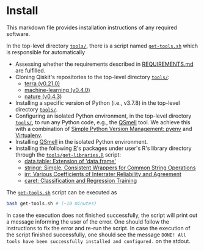 # Install

This markdown file provides installation instructions of any required software.

In the top-level directory [`tools/`](tools/), there is a script named [`get-tools.sh`](tools/get-tools.sh) which is responsible for automatically

- Assessing whether the requirements described in [REQUIREMENTS.md](REQUIREMENTS.md) are fulfilled.
- Cloning Qiskit's repositories to the top-level directory [`tools/`](tools/):
  * [terra (v0.21.0)](https://github.com/Qiskit/qiskit-terra.git)
  * [machine-learning (v0.4.0)](https://github.com/Qiskit/qiskit-machine-learning.git)
  * [nature (v0.4.3)](https://github.com/Qiskit/qiskit-nature.git)
- Installing a specific version of Python (i.e., v3.7.8) in the top-level directory [`tools/`](tools/).
- Configuring an isolated Python environment, in the top-level directory [`tools/`](tools/), to run any Python code, e.g., the [QSmell](tools/qsmell) tool.  We achieve this with a combination of [Simple Python Version Management: pyenv](https://github.com/pyenv/pyenv) and [Virtualenv](https://virtualenv.pypa.io).
- Installing [QSmell](tools/qsmell) in the isolated Python environment.
- Installing the following [R](https://www.r-project.org)'s packages under user's R's library directory through the [`tools/get-libraries.R`](tools/get-libraries.R) script:
  * [data.table: Extension of 'data.frame'](https://cran.r-project.org/web/packages/data.table/index.html)
  * [stringr: Simple, Consistent Wrappers for Common String Operations](https://cran.r-project.org/web/packages/stringr/index.html)
  * [irr: Various Coefficients of Interrater Reliability and Agreement](https://cran.r-project.org/web/packages/irr/index.html)
  * [caret: Classification and Regression Training](https://cran.r-project.org/web/packages/caret/index.html)

The [`get-tools.sh`](tools/get-tools.sh) script can be executed as

```bash
bash get-tools.sh # (~10 minutes)
```

In case the execution does not finished successfully, the script will print out a message informing the user of the error.  One should follow the instructions to fix the error and re-run the script.  In case the execution of the script finished successfully, one should see the message `DONE! All tools have been successfully installed and configured.` on the stdout.
